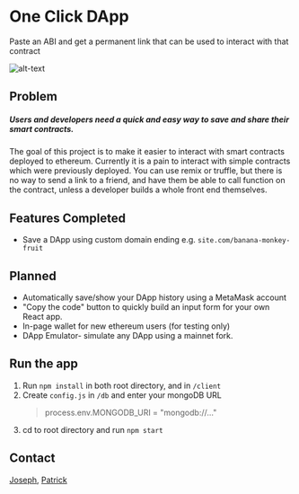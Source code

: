 # One Click DApp

Paste an ABI and get a permanent link that can be used to interact with that contract

![alt-text](https://github.com/blockchainbuddha/one-click-DApps/blob/react/screengrab.png)

## Problem

##### Users and developers need a quick and easy way to save and share their smart contracts.

The goal of this project is to make it easier to interact with smart contracts deployed to ethereum. Currently it is a pain to interact with simple contracts which were previously deployed. You can use remix or truffle, but there is no way to send a link to a friend, and have them be able to call function on the contract, unless a developer builds a whole front end themselves.

## Features Completed

- Save a DApp using custom domain ending e.g. `site.com/banana-monkey-fruit`

## Planned

- Automatically save/show your DApp history using a MetaMask account
- "Copy the code" button to quickly build an input form for your own React app.
- In-page wallet for new ethereum users (for testing only)
- DApp Emulator- simulate any DApp using a mainnet fork.

## Run the app

1.  Run `npm install` in both root directory, and in `/client`
2.  Create `config.js` in `/db` and enter your mongoDB URL
    > process.env.MONGODB_URI = "mongodb://..."
3.  cd to root directory and run `npm start`

## Contact

[Joseph](https://twitter.com/cupojoseph),
[Patrick](https://twitter.com/pi0neerpat)
